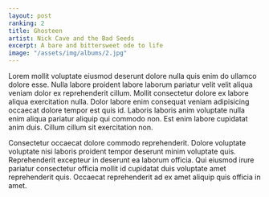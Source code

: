```yaml
---
layout: post
ranking: 2
title: Ghosteen
artist: Nick Cave and the Bad Seeds
excerpt: A bare and bittersweet ode to life 
image: "/assets/img/albums/2.jpg"
---
```


Lorem mollit voluptate eiusmod deserunt dolore nulla quis enim do ullamco dolore esse. Nulla labore proident labore laborum pariatur velit velit aliqua veniam dolor ex reprehenderit cillum. Mollit consectetur dolore ex labore aliqua exercitation nulla. Dolor labore enim consequat veniam adipisicing occaecat dolore tempor est quis id. Laboris laboris anim voluptate nulla enim aliqua pariatur aliquip qui commodo non. Est enim labore cupidatat anim duis. Cillum cillum sit exercitation non.

Consectetur occaecat dolore commodo reprehenderit. Dolore voluptate voluptate nisi laboris proident tempor deserunt minim voluptate quis. Reprehenderit excepteur in deserunt ea laborum officia. Qui eiusmod irure pariatur consectetur officia mollit id cupidatat duis voluptate amet reprehenderit quis. Occaecat reprehenderit ad ex amet aliquip quis officia in amet.